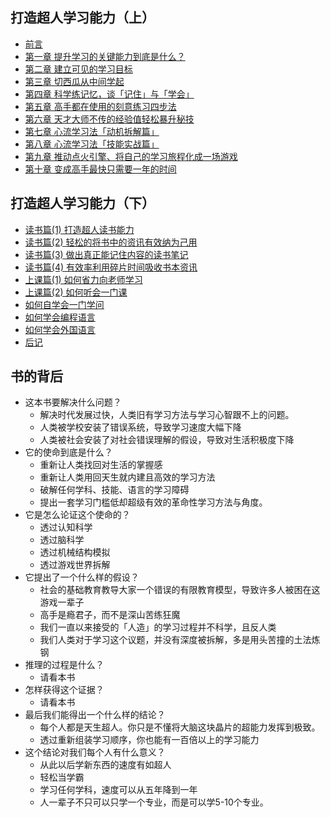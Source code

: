 ## 打造超人学习能力（上）

* [前言](00-zh_CN.md)
* [第一章 提升学习的关键能力到底是什么？](01-zh_CN.md)
* [第二章 建立可见的学习目标](02-zh_CN.md)
* [第三章 切西瓜从中间学起](03-zh_CN.md)
* [第四章 科学练记忆，谈「记住」与「学会」](04-zh_CN.md)
* [第五章 高手都在使用的刻意练习四步法](05-zh_CN.md)
* [第六章 天才大师不传的经验值轻松暴升秘技](06-zh_CN.md)
* [第七章 心流学习法「动机拆解篇」](07-zh_CN.md)
* [第八章 心流学习法「技能实战篇」](08-zh_CN.md)
* [第九章 推动点火引擎、将自己的学习旅程化成一场游戏](09-zh_CN.md)
* [第十章 变成高手最快只需要一年的时间](10-zh_CN.md)

## 打造超人学习能力（下）

* [读书篇(1) 打造超人读书能力](11-zh_CN.md)
* [读书篇(2) 轻松的将书中的资讯有效纳为己用](12-zh_CN.md)
* [读书篇(3) 做出真正能记住内容的读书笔记](13-zh_CN.md)
* [读书篇(4) 有效率利用碎片时间吸收书本资讯](14-zh_CN.md)
* [上课篇(1) 如何省力向老师学习](15-zh_CN.md)
* [上课篇(2) 如何听会一门课](16-zh_CN.md)
* [如何自学会一门学问](17-zh_CN.md)
* [如何学会编程语言](18-zh_CN.md)
* [如何学会外国语言](19-zh_CN.md)
* [后记](20-zh_CN.md)

## 书的背后

-   这本书要解决什么问题？     
    -   解决时代发展过快，人类旧有学习方法与学习心智跟不上的问题。    
    -   人类被学校安装了错误系统，导致学习速度大幅下降  
    -   人类被社会安装了对社会错误理解的假设，导致对生活积极度下降  
-   它的使命到底是什么？  
    -   重新让人类找回对生活的掌握感  
    -   重新让人类用回天生就内建且高效的学习方法  
    -   破解任何学科、技能、语言的学习障碍  
    -   提出一套学习门槛低却超级有效的革命性学习方法与角度。  
-   它是怎么论证这个使命的？  
    -   透过认知科学  
    -   透过脑科学  
    -   透过机械结构模拟  
    -   透过游戏世界拆解  
-   它提出了一个什么样的假设？  
    -   社会的基础教育教导大家一个错误的有限教育模型，导致许多人被困在这游戏一辈子  
    -   高手是瘾君子，而不是深山苦练狂魔  
    -   我们一直以来接受的「人造」的学习过程并不科学，且反人类  
    -   我们人类对于学习这个议题，并没有深度被拆解，多是用头苦撞的土法炼钢  
-   推理的过程是什么？  
    -   请看本书  
-   怎样获得这个证据？  
    -   请看本书  
-   最后我们能得出一个什么样的结论？  
    -   每个人都是天生超人。你只是不懂将大脑这块晶片的超能力发挥到极致。  
    -   透过重新组装学习顺序，你也能有一百倍以上的学习能力  
-   这个结论对我们每个人有什么意义？  
    -   从此以后学新东西的速度有如超人  
    -   轻松当学霸  
    -   学习任何学科，速度可以从五年降到一年  
    -   人一辈子不只可以只学一个专业，而是可以学5-10个专业。